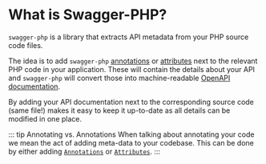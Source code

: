 # What is Swagger-PHP?

`swagger-php` is a library that extracts API metadata from your PHP source code files.

The idea is to add `swagger-php` [annotations](annotations.md) or [attributes](attributes.md)
next to the relevant PHP code in your application. These will contain the details about your API and
`swagger-php` will convert those into machine-readable [OpenAPI documentation](https://oai.github.io/Documentation/specification.html).

By adding your API documentation next to the corresponding source code (same file!) makes it easy to keep it up-to-date
as all details can be modified in one place.

::: tip Annotating vs. Annotations
When talking about annotating your code we mean the act of adding meta-data to your codebase. This can be done by
either adding [`Annotations`](annotations.md) or [`Attributes`](attributes.md).
:::
